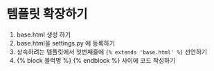 # 템플릿 확장하기



1. base.html 생성 하기
2. base.html을 settings.py 에 등록하기
3. 상속하려는 템플릿에서 첫번째줄에 `{% extends 'base.html' %}` 선언하기
4. {% block 블럭명 %} {% endblock %} 사이에 코드 작성하기